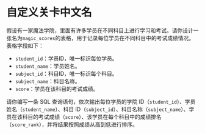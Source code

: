 # 自定义关卡中文名

假设有一家魔法学院，里面有许多学员在不同科目上进行学习和考试。请你设计一张名为`magic_scores`的表格，用于记录每位学员在不同科目中的考试成绩情况。表格字段如下：

- `student_id`：学员ID，唯一标识每位学员。
- `student_name`：学员姓名。
- `subject_id`：科目ID，唯一标识每个科目。
- `subject_name`：科目名称。
- `score`：学员在该科目的考试成绩。

请你编写一条 SQL 查询语句，依次输出每位学员的学院 ID（`student_id`）、学员姓名（`student_name`）、科目 ID（`subject_id`）、科目名称（`subject_name`）、学员在该科目的考试成绩（`score`）、该学员在每个科目中的成绩排名（`score_rank`），并将结果按照成绩从高到低进行排序。
